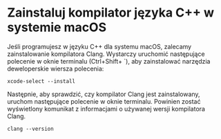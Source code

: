 <h1 data-loc-id="walkthrough.mac.install.compiler">Zainstaluj kompilator języka C++ w systemie macOS</h1>
<p data-loc-id="walkthrough.mac.text1">Jeśli programujesz w języku C++ dla systemu macOS, zalecamy zainstalowanie kompilatora Clang. Wystarczy uruchomić następujące polecenie w oknie terminalu (Ctrl+Shift+ `), aby zainstalować narzędzia deweloperskie wiersza polecenia:</p>
<pre><code class="lang-bash">xcode-select --install</code></pre>
<p data-loc-id="walkthrough.mac.text2">Następnie, aby sprawdzić, czy kompilator Clang jest zainstalowany, uruchom następujące polecenie w oknie terminalu. Powinien zostać wyświetlony komunikat z informacjami o używanej wersji kompilatora Clang.</p>
<pre><code class="lang-bash">clang --version</code></pre>
